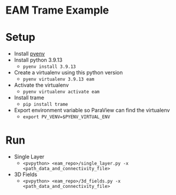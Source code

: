 # EAM Trame Example


# Setup

* Install [pyenv](https://github.com/pyenv/pyenv)
* Install python 3.9.13
  * `pyenv install 3.9.13`
* Create a virtualenv using this python version
  * `pyenv virtualenv 3.9.13 eam`
* Activate the virtualenv
  * `pyenv virtualenv activate eam`
* Install trame
  * `pip install trame`
* Export environment variable so ParaView can find the virtualenv
  * `export PV_VENV=$PYENV_VIRTUAL_ENV`

# Run

* Single Layer
  * `<pvpython> <eam_repo>/single_layer.py -x <path_data_and_connectivity_file>`
* 3D Fields
  * `<pvpython> <eam_repo>/3d_fields.py -x <path_data_and_connectivity_file>`